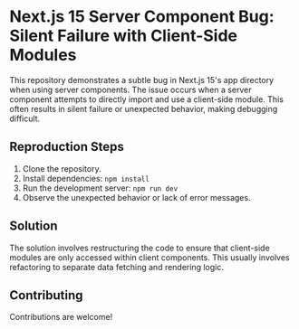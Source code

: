 # Next.js 15 Server Component Bug: Silent Failure with Client-Side Modules

This repository demonstrates a subtle bug in Next.js 15's app directory when using server components.  The issue occurs when a server component attempts to directly import and use a client-side module.  This often results in silent failure or unexpected behavior, making debugging difficult.

## Reproduction Steps

1. Clone the repository.
2. Install dependencies: `npm install`
3. Run the development server: `npm run dev`
4. Observe the unexpected behavior or lack of error messages.

## Solution

The solution involves restructuring the code to ensure that client-side modules are only accessed within client components.  This usually involves refactoring to separate data fetching and rendering logic.

## Contributing

Contributions are welcome!
